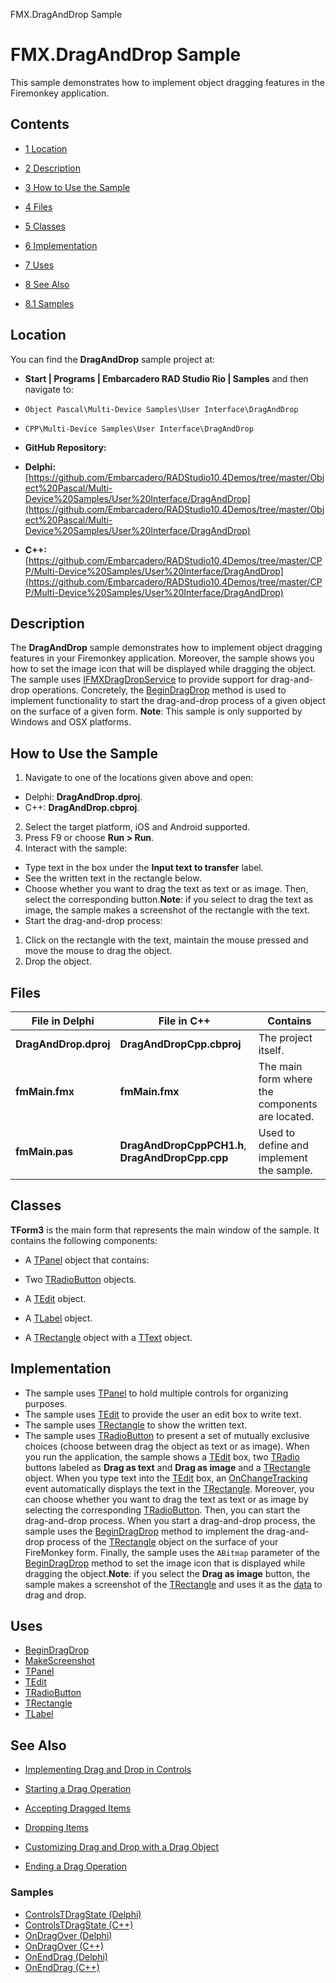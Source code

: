 FMX.DragAndDrop Sample[]()
# FMX.DragAndDrop Sample 


This sample demonstrates how to implement object dragging features in the Firemonkey application.
## Contents



* [1 Location](#Location)
* [2 Description](#Description)
* [3 How to Use the Sample](#How_to_Use_the_Sample)
* [4 Files](#Files)
* [5 Classes](#Classes)
* [6 Implementation](#Implementation)
* [7 Uses](#Uses)
* [8 See Also](#See_Also)

* [8.1 Samples](#Samples)


## Location 

You can find the **DragAndDrop** sample project at:
* **Start | Programs | Embarcadero RAD Studio Rio | Samples** and then navigate to:

* `Object Pascal\Multi-Device Samples\User Interface\DragAndDrop`
* `CPP\Multi-Device Samples\User Interface\DragAndDrop`

* **GitHub Repository:**

* **Delphi:**[https://github.com/Embarcadero/RADStudio10.4Demos/tree/master/Object%20Pascal/Multi-Device%20Samples/User%20Interface/DragAndDrop](https://github.com/Embarcadero/RADStudio10.4Demos/tree/master/Object%20Pascal/Multi-Device%20Samples/User%20Interface/DragAndDrop)
* **C++:**[https://github.com/Embarcadero/RADStudio10.4Demos/tree/master/CPP/Multi-Device%20Samples/User%20Interface/DragAndDrop](https://github.com/Embarcadero/RADStudio10.4Demos/tree/master/CPP/Multi-Device%20Samples/User%20Interface/DragAndDrop)

## Description 

The **DragAndDrop** sample demonstrates how to implement object dragging features in your Firemonkey application. Moreover, the sample shows you how to set the image icon that will be displayed while dragging the object. The sample uses [IFMXDragDropService](http://docwiki.embarcadero.com/Libraries/en/FMX.Platform.IFMXDragDropService) to provide support for drag-and-drop operations. Concretely, the [BeginDragDrop](http://docwiki.embarcadero.com/Libraries/en/FMX.Platform.IFMXDragDropService.BeginDragDrop) method is used to implement functionality to start the drag-and-drop process of a given object on the surface of a given form. **Note**: This sample is only supported by Windows and OSX platforms.
## How to Use the Sample 


1.  Navigate to one of the locations given above and open:

*  Delphi: **DragAndDrop.dproj**.
*  C++: **DragAndDrop.cbproj**.

2.  Select the target platform, iOS and Android supported.
3.  Press F9 or choose **Run > Run**.
4.  Interact with the sample:

*  Type text in the box under the **Input text to transfer** label.
*  See the written text in the rectangle below.
*  Choose whether you want to drag the text as text or as image. Then, select the corresponding button.**Note**: if you select to drag the text as image, the sample makes a screenshot of the rectangle with the text.
*  Start the drag-and-drop process:

1.  Click on the rectangle with the text, maintain the mouse pressed and move the mouse to drag the object.
2.  Drop the object.

## Files 



|**File in Delphi**   |**File in C++**                                 |**Contains**                                   |
|---------------------|------------------------------------------------|-----------------------------------------------|
|**DragAndDrop.dproj**|**DragAndDropCpp.cbproj**                       |The project itself.                            |
|**fmMain.fmx**       |**fmMain.fmx**                                  |The main form where the components are located.|
|**fmMain.pas**       |**DragAndDropCppPCH1.h**, **DragAndDropCpp.cpp**|Used to define and implement the sample.       |


## Classes 

**TForm3** is the main form that represents the main window of the sample. It contains the following components:
*  A [TPanel](http://docwiki.embarcadero.com/Libraries/en/FMX.StdCtrls.TPanel) object that contains:

*  Two [TRadioButton](http://docwiki.embarcadero.com/Libraries/en/FMX.StdCtrls.TRadioButton) objects.
*  A [TEdit](http://docwiki.embarcadero.com/Libraries/en/FMX.Edit.TEdit) object.
*  A [TLabel](http://docwiki.embarcadero.com/Libraries/en/FMX.StdCtrls.TLabel) object.

*  A [TRectangle](http://docwiki.embarcadero.com/Libraries/en/FMX.Objects.TRectangle) object with a [TText](http://docwiki.embarcadero.com/Libraries/en/FMX.Objects.TText) object.

## Implementation 


*  The sample uses [TPanel](http://docwiki.embarcadero.com/Libraries/en/FMX.StdCtrls.TPanel) to hold multiple controls for organizing purposes.
*  The sample uses [TEdit](http://docwiki.embarcadero.com/Libraries/en/FMX.Edit.TEdit) to provide the user an edit box to write text.
*  The sample uses [TRectangle](http://docwiki.embarcadero.com/Libraries/en/FMX.Objects.TRectangle) to show the written text.
*  The sample uses [TRadioButton](http://docwiki.embarcadero.com/Libraries/en/FMX.StdCtrls.TRadioButton) to present a set of mutually exclusive choices (choose between drag the object as text or as image).
When you run the application, the sample shows a [TEdit](http://docwiki.embarcadero.com/Libraries/en/FMX.Edit.TEdit) box, two [TRadio](http://docwiki.embarcadero.com/Libraries/en/FMX.StdCtrls.TRadioButton) buttons labeled as **Drag as text** and **Drag as image** and a [TRectangle](http://docwiki.embarcadero.com/Libraries/en/FMX.Objects.TRectangle) object. When you type text into the [TEdit](http://docwiki.embarcadero.com/Libraries/en/FMX.Edit.TEdit) box, an [OnChangeTracking](http://docwiki.embarcadero.com/Libraries/en/FMX.Edit.TEdit.OnChangeTracking) event automatically displays the text in the [TRectangle](http://docwiki.embarcadero.com/Libraries/en/FMX.Objects.TRectangle). Moreover, you can choose whether you want to drag the text as text or as image by selecting the corresponding [TRadioButton](http://docwiki.embarcadero.com/Libraries/en/FMX.StdCtrls.TRadioButton). Then, you can start the drag-and-drop process. When you start a drag-and-drop process, the sample uses the [BeginDragDrop](http://docwiki.embarcadero.com/Libraries/en/FMX.Platform.IFMXDragDropService.BeginDragDrop) method to implement the drag-and-drop process of the [TRectangle](http://docwiki.embarcadero.com/Libraries/en/FMX.Objects.TRectangle) object on the surface of your FireMonkey form. Finally, the sample uses the `ABitmap` parameter of the [BeginDragDrop](http://docwiki.embarcadero.com/Libraries/en/FMX.Platform.IFMXDragDropService.BeginDragDrop) method to set the image icon that is displayed while dragging the object.**Note**: if you select the **Drag as image** button, the sample makes a screenshot of the [TRectangle](http://docwiki.embarcadero.com/Libraries/en/FMX.Objects.TRectangle) and uses it as the [data](http://docwiki.embarcadero.com/Libraries/en/FMX.Types.TDragObject.Data) to drag and drop.
## Uses 


* [BeginDragDrop](http://docwiki.embarcadero.com/Libraries/en/FMX.Platform.IFMXDragDropService.BeginDragDrop)
* [MakeScreenshot](http://docwiki.embarcadero.com/Libraries/en/FMX.Controls.TControl.MakeScreenshot)
* [TPanel](http://docwiki.embarcadero.com/Libraries/en/FMX.StdCtrls.TPanel)
* [TEdit](http://docwiki.embarcadero.com/Libraries/en/FMX.Edit.TEdit)
* [TRadioButton](http://docwiki.embarcadero.com/Libraries/en/FMX.StdCtrls.TRadioButton)
* [TRectangle](http://docwiki.embarcadero.com/Libraries/en/FMX.Objects.TRectangle)
* [TLabel](http://docwiki.embarcadero.com/Libraries/en/FMX.StdCtrls.TLabel)

## See Also 


* [Implementing Drag and Drop in Controls](http://docwiki.embarcadero.com/RADStudio/en/Implementing_Drag_and_Drop_in_Controls)

* [Starting a Drag Operation](http://docwiki.embarcadero.com/RADStudio/en/Starting_a_Drag_Operation)
* [Accepting Dragged Items](http://docwiki.embarcadero.com/RADStudio/en/Accepting_Dragged_Items)
* [Dropping Items](http://docwiki.embarcadero.com/RADStudio/en/Dropping_Items)
* [Customizing Drag and Drop with a Drag Object](http://docwiki.embarcadero.com/RADStudio/en/Customizing_Drag_and_Drop_with_a_Drag_Object)
* [Ending a Drag Operation](http://docwiki.embarcadero.com/RADStudio/en/Ending_a_Drag_Operation)

### Samples 


* [ControlsTDragState (Delphi)](http://docwiki.embarcadero.com/CodeExamples/en/ControlsTDragState_%28Delphi%29)
* [ControlsTDragState (C++)](http://docwiki.embarcadero.com/CodeExamples/en/ControlsTDragState_%28C%2B%2B%29)
* [OnDragOver (Delphi)](http://docwiki.embarcadero.com/CodeExamples/en/OnDragOver_%28Delphi%29)
* [OnDragOver (C++)](http://docwiki.embarcadero.com/CodeExamples/en/OnDragOver_%28C%2B%2B%29)
* [OnEndDrag (Delphi)](http://docwiki.embarcadero.com/CodeExamples/en/OnEndDrag_%28Delphi%29)
* [OnEndDrag (C++)](http://docwiki.embarcadero.com/CodeExamples/en/OnEndDrag_%28C%2B%2B%29)





